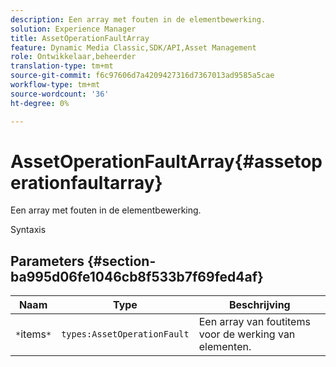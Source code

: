 ```yaml
---
description: Een array met fouten in de elementbewerking.
solution: Experience Manager
title: AssetOperationFaultArray
feature: Dynamic Media Classic,SDK/API,Asset Management
role: Ontwikkelaar,beheerder
translation-type: tm+mt
source-git-commit: f6c97606d7a4209427316d7367013ad9585a5cae
workflow-type: tm+mt
source-wordcount: '36'
ht-degree: 0%

---
```



# AssetOperationFaultArray{#assetoperationfaultarray}

Een array met fouten in de elementbewerking.

Syntaxis

## Parameters {#section-ba995d06fe1046cb8f533b7f69fed4af}

| Naam | Type | Beschrijving |
|---|---|---|
| `*`items`*` | `types:AssetOperationFault` | Een array van foutitems voor de werking van elementen. |

